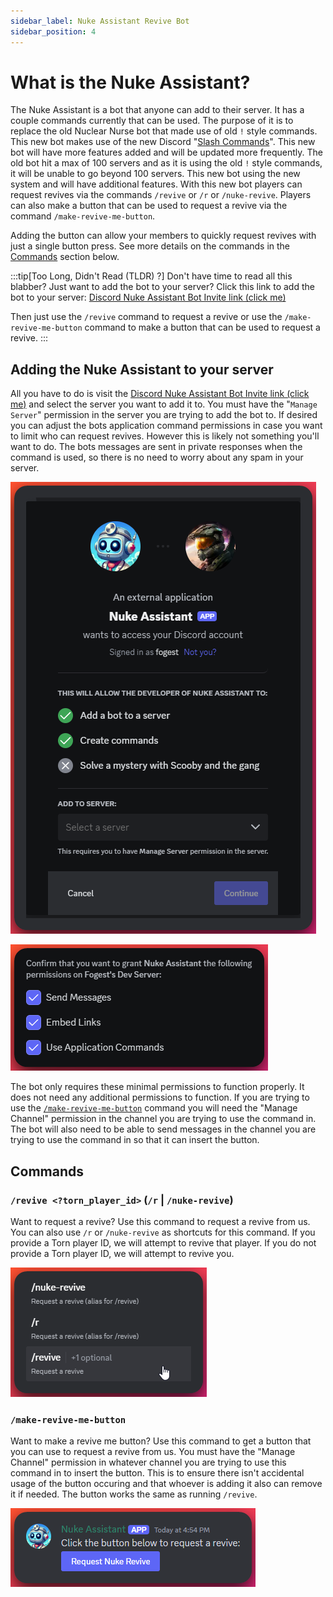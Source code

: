 ```yaml
---
sidebar_label: Nuke Assistant Revive Bot
sidebar_position: 4
---
```


# What is the Nuke Assistant?

The Nuke Assistant is a bot that anyone can add to their server. It has a couple commands currently that can be used. The purpose of it is to replace the old Nuclear Nurse bot that made use of old `!` style commands. This new bot makes use of the new Discord "[Slash Commands](https://support.discord.com/hc/en-us/articles/1500000368501-Slash-Commands-FAQ)". This new bot will have more features added and will be updated more frequently. The old bot hit a max of 100 servers and as it is using the old `!` style commands, it will be unable to go beyond 100 servers. This new bot using the new system and will have additional features. With this new bot players can request revives via the commands `/revive` or `/r` or `/nuke-revive`. Players can also make a button that can be used to request a revive via the command `/make-revive-me-button`.

Adding the button can allow your members to quickly request revives with just a single button press. See more details on the commands in the [Commands](#commands) section below.

:::tip[Too Long, Didn't Read (TLDR) ?]
Don't have time to read all this blabber? Just want to add the bot to your server? Click this link to add the bot to your server: [Discord Nuke Assistant Bot Invite link (click me)](https://discord.com/oauth2/authorize?client_id=1266843389521821749)

Then just use the `/revive` command to request a revive or use the `/make-revive-me-button` command to make a button that can be used to request a revive.
:::

## Adding the Nuke Assistant to your server

All you have to do is visit the [Discord Nuke Assistant Bot Invite link (click me)](https://discord.com/oauth2/authorize?client_id=1266843389521821749) and select the server you want to add it to. You must have the "`Manage Server`" permission in the server you are trying to add the bot to. If desired you can adjust the bots application command permissions in case you want to limit who can request revives. However this is likely not something you'll want to do. The bots messages are sent in private responses when the command is used, so there is no need to worry about any spam in your server.

![Nuke Assistant Add Page Step 1](./nuke_assistant_add_page_step_1.png)

![Nuke Assistant Add Page Step 2](./nuke_assistant_add_page_step_2.png)

The bot only requires these minimal permissions to function properly. It does not need any additional permissions to function. If you are trying to use the [`/make-revive-me-button`](#make-revive-me-button) command you will need the "Manage Channel" permission in the channel you are trying to use the command in. The bot will also need to be able to send messages in the channel you are trying to use the command in so that it can insert the button.

## Commands

### `/revive <?torn_player_id>` (`/r` | `/nuke-revive`)

Want to request a revive? Use this command to request a revive from us. You can also use `/r` or `/nuke-revive` as shortcuts for this command. If you provide a Torn player ID, we will attempt to revive that player. If you do not provide a Torn player ID, we will attempt to revive you.

![Revive Command](./nuke_assistant_revive_command.png)

### `/make-revive-me-button`

Want to make a revive me button? Use this command to get a button that you can use to request a revive from us. You must have the "Manage Channel" permission in whatever channel you are trying to use this command in to insert the button. This is to ensure there isn't accidental usage of the button occuring and that whoever is adding it also can remove it if needed. The button works the same as running `/revive`.

![Revive Me Button](./nuke_assistant_request_button.png)
